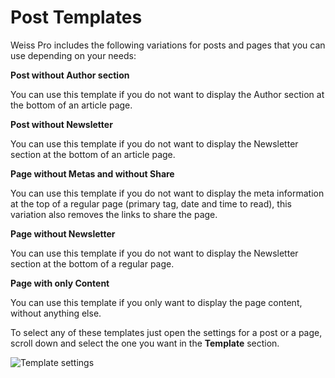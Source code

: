 # Post Templates

Weiss Pro includes the following variations for posts and pages that you can use depending on your needs:

**Post without Author section**

You can use this template if you do not want to display the Author section at the bottom of an article page.

**Post without Newsletter**

You can use this template if you do not want to display the Newsletter section at the bottom of an article page.

**Page without Metas and without Share**

You can use this template if you do not want to display the meta information at the top of a regular page (primary tag, date and time to read), this variation also removes the links to share the page.

**Page without Newsletter**

You can use this template if you do not want to display the Newsletter section at the bottom of a regular page.

**Page with only Content**

You can use this template if you only want to display the page content, without anything else.

To select any of these templates just open the settings for a post or a page, scroll down and select the one you want in the **Template** section.

![Template settings](https://res.cloudinary.com/edev/image/upload/v1615733546/weiss-pro/CleanShot_2021-03-14_at_15.52.04_2x.png)
